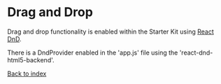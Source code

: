# Drag and Drop
Drag and drop functionality is enabled within the Starter Kit using [React DnD](https://react-dnd.github.io/react-dnd/docs/overview). 

There is a DndProvider enabled in the 'app.js' file using the 'react-dnd-html5-backend'.

[Back to index](../README.md)
